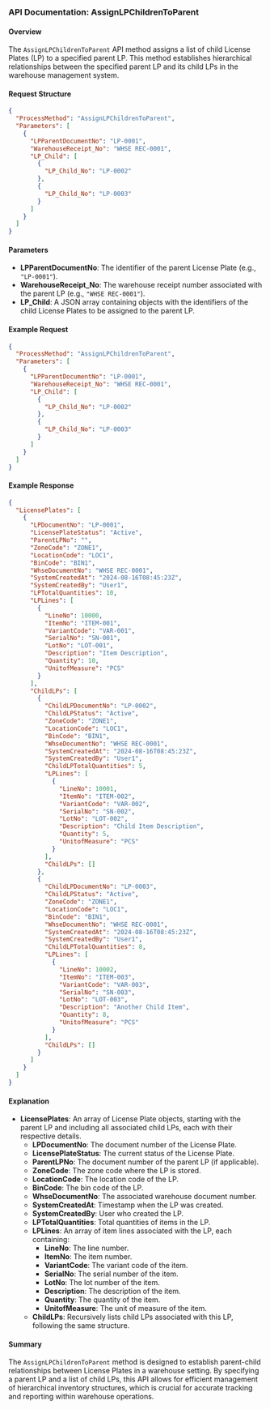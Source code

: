 ### API Documentation: AssignLPChildrenToParent

#### Overview
The `AssignLPChildrenToParent` API method assigns a list of child License Plates (LP) to a specified parent LP. This method establishes hierarchical relationships between the specified parent LP and its child LPs in the warehouse management system.

#### Request Structure
```json
{
  "ProcessMethod": "AssignLPChildrenToParent",
  "Parameters": [
    {
      "LPParentDocumentNo": "LP-0001",
      "WarehouseReceipt_No": "WHSE REC-0001",
      "LP_Child": [
        {
          "LP_Child_No": "LP-0002"
        },
        {
          "LP_Child_No": "LP-0003"
        }
      ]
    }
  ]
}
```

#### Parameters
- **LPParentDocumentNo**: The identifier of the parent License Plate (e.g., `"LP-0001"`).
- **WarehouseReceipt_No**: The warehouse receipt number associated with the parent LP (e.g., `"WHSE REC-0001"`).
- **LP_Child**: A JSON array containing objects with the identifiers of the child License Plates to be assigned to the parent LP.

#### Example Request
```json
{
  "ProcessMethod": "AssignLPChildrenToParent",
  "Parameters": [
    {
      "LPParentDocumentNo": "LP-0001",
      "WarehouseReceipt_No": "WHSE REC-0001",
      "LP_Child": [
        {
          "LP_Child_No": "LP-0002"
        },
        {
          "LP_Child_No": "LP-0003"
        }
      ]
    }
  ]
}
```

#### Example Response
```json
{
  "LicensePlates": [
    {
      "LPDocumentNo": "LP-0001",
      "LicensePlateStatus": "Active",
      "ParentLPNo": "",
      "ZoneCode": "ZONE1",
      "LocationCode": "LOC1",
      "BinCode": "BIN1",
      "WhseDocumentNo": "WHSE REC-0001",
      "SystemCreatedAt": "2024-08-16T08:45:23Z",
      "SystemCreatedBy": "User1",
      "LPTotalQuantities": 10,
      "LPLines": [
        {
          "LineNo": 10000,
          "ItemNo": "ITEM-001",
          "VariantCode": "VAR-001",
          "SerialNo": "SN-001",
          "LotNo": "LOT-001",
          "Description": "Item Description",
          "Quantity": 10,
          "UnitofMeasure": "PCS"
        }
      ],
      "ChildLPs": [
        {
          "ChildLPDocumentNo": "LP-0002",
          "ChildLPStatus": "Active",
          "ZoneCode": "ZONE1",
          "LocationCode": "LOC1",
          "BinCode": "BIN1",
          "WhseDocumentNo": "WHSE REC-0001",
          "SystemCreatedAt": "2024-08-16T08:45:23Z",
          "SystemCreatedBy": "User1",
          "ChildLPTotalQuantities": 5,
          "LPLines": [
            {
              "LineNo": 10001,
              "ItemNo": "ITEM-002",
              "VariantCode": "VAR-002",
              "SerialNo": "SN-002",
              "LotNo": "LOT-002",
              "Description": "Child Item Description",
              "Quantity": 5,
              "UnitofMeasure": "PCS"
            }
          ],
          "ChildLPs": []
        },
        {
          "ChildLPDocumentNo": "LP-0003",
          "ChildLPStatus": "Active",
          "ZoneCode": "ZONE1",
          "LocationCode": "LOC1",
          "BinCode": "BIN1",
          "WhseDocumentNo": "WHSE REC-0001",
          "SystemCreatedAt": "2024-08-16T08:45:23Z",
          "SystemCreatedBy": "User1",
          "ChildLPTotalQuantities": 8,
          "LPLines": [
            {
              "LineNo": 10002,
              "ItemNo": "ITEM-003",
              "VariantCode": "VAR-003",
              "SerialNo": "SN-003",
              "LotNo": "LOT-003",
              "Description": "Another Child Item",
              "Quantity": 8,
              "UnitofMeasure": "PCS"
            }
          ],
          "ChildLPs": []
        }
      ]
    }
  ]
}
```

#### Explanation
- **LicensePlates**: An array of License Plate objects, starting with the parent LP and including all associated child LPs, each with their respective details.
  - **LPDocumentNo**: The document number of the License Plate.
  - **LicensePlateStatus**: The current status of the License Plate.
  - **ParentLPNo**: The document number of the parent LP (if applicable).
  - **ZoneCode**: The zone code where the LP is stored.
  - **LocationCode**: The location code of the LP.
  - **BinCode**: The bin code of the LP.
  - **WhseDocumentNo**: The associated warehouse document number.
  - **SystemCreatedAt**: Timestamp when the LP was created.
  - **SystemCreatedBy**: User who created the LP.
  - **LPTotalQuantities**: Total quantities of items in the LP.
  - **LPLines**: An array of item lines associated with the LP, each containing:
    - **LineNo**: The line number.
    - **ItemNo**: The item number.
    - **VariantCode**: The variant code of the item.
    - **SerialNo**: The serial number of the item.
    - **LotNo**: The lot number of the item.
    - **Description**: The description of the item.
    - **Quantity**: The quantity of the item.
    - **UnitofMeasure**: The unit of measure of the item.
  - **ChildLPs**: Recursively lists child LPs associated with this LP, following the same structure.

#### Summary
The `AssignLPChildrenToParent` method is designed to establish parent-child relationships between License Plates in a warehouse setting. By specifying a parent LP and a list of child LPs, this API allows for efficient management of hierarchical inventory structures, which is crucial for accurate tracking and reporting within warehouse operations.
